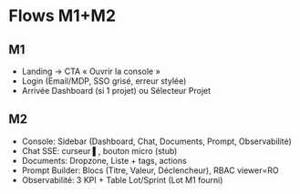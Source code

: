 # Flows M1+M2

## M1
- Landing → CTA « Ouvrir la console »
- Login (Email/MDP, SSO grisé, erreur stylée)
- Arrivée Dashboard (si 1 projet) ou Sélecteur Projet

## M2
- Console: Sidebar (Dashboard, Chat, Documents, Prompt, Observabilité)
- Chat SSE: curseur ▌, bouton micro (stub)
- Documents: Dropzone, Liste + tags, actions
- Prompt Builder: Blocs (Titre, Valeur, Déclencheur), RBAC viewer=RO
- Observabilité: 3 KPI + Table Lot/Sprint (Lot M1 fourni)
